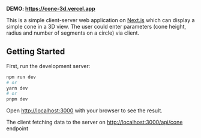 **DEMO: https://cone-3d.vercel.app**

This is a simple client-server web application on [Next.js](https://nextjs.org/) which can display a simple cone in a 3D view.
The user could enter parameters (cone height, radius and number of segments on a circle) via client.

## Getting Started

First, run the development server:

```bash
npm run dev
# or
yarn dev
# or
pnpm dev
```

Open [http://localhost:3000](http://localhost:3000) with your browser to see the result.

The client fetching data to the server on [http://localhost:3000/api/cone](http://localhost:3000/api/cone) endpoint
